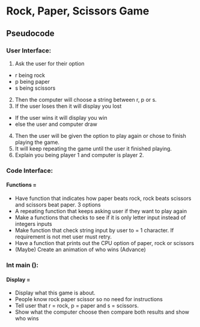 # Rock, Paper, Scissors Game

## Pseudocode

### User Interface:

1. Ask the user for their option

- r being rock
- p being paper
- s being scissors

2.  Then the computer will choose a string between r, p or s.
3.  If the user loses then it will display you lost

- If the user wins it will display you win
- else the user and computer draw

4.  Then the user will be given the option to play again or chose to finish playing the game.
5.  It will keep repeating the game until the user it finished playing.
6.  Explain you being player 1 and computer is player 2.

### Code Interface:

#### Functions =

- Have function that indicates how paper beats rock, rock beats scissors and scissors beat paper. 3 options
- A repeating function that keeps asking user if they want to play again
- Make a functions that checks to see if it is only letter input instead of integers inputs
- Make function that check string input by user to = 1 character. If requirement is not met user must retry.
- Have a function that prints out the CPU option of paper, rock or scissors
- (Maybe) Create an animation of who wins (Advance)

### Int main ():

#### Display =

- Display what this game is about.
- People know rock paper scissor so no need for instructions
- Tell user that r = rock, p = paper and s = scissors.
- Show what the computer choose then compare both results and show who wins
